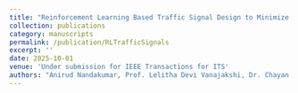 ```yaml
---
title: "Reinforcement Learning Based Traffic Signal Design to Minimize Queue Lengths"
collection: publications
category: manuscripts
permalink: /publication/RLTrafficSignals
excerpt: ''
date: 2025-10-01
venue: 'Under submission for IEEE Transactions for ITS'
authors: "Anirud Nandakumar, Prof. Lelitha Devi Vanajakshi, Dr. Chayan Banerjee"
---
```

